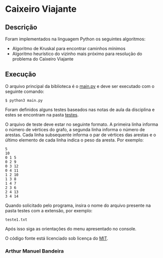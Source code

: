 # Caixeiro Viajante
## Descrição
Foram implementados na linguagem Python os seguintes algoritmos:
* Algoritmo de Kruskal para encontrar caminhos mínimos
* Algoritmo heurístico do vizinho mais próximo para resolução do problema do Caixeiro Viajante

## Execução
O arquivo principal da biblioteca é o [main.py](https://github.com/arthurmbandeira/tsp-grafos/blob/master/main.py) e deve ser executado com o seguinte comando:

``` $ python3 main.py ```

Foram definidos alguns testes baseados nas notas de aula da disciplina e estes se encontram na pasta [testes](https://github.com/arthurmbandeira/tsp-grafos/tree/master/testes).

O arquivo de teste deve estar no seguinte formato. A primeira linha informa o número de vértices do grafo, a segunda linha informa o número de arestas. Cada linha subsequente informa o par de vértices das arestas e o último elemento de cada linha indica o peso da aresta. Por exemplo: 

``` 
5
10
0 1 5
0 2 9
0 3 12
0 4 11
1 2 10
1 3 8
1 4 7
2 3 6
2 4 13
3 4 14
```

Quando solicitado pelo programa, insira o nome do arquivo presente na pasta testes com a extensão, por exemplo:

``` teste1.txt ```

Após isso siga as orientações do menu apresentado no console.

O código fonte está licenciado sob licença do [MIT](https://github.com/arthurmbandeira/tsp-grafos/blob/master/LICENSE).

### Arthur Manuel Bandeira
